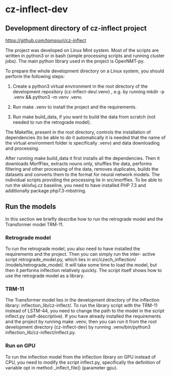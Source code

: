 # cz-inflect-dev

## Development directory of cz-inflect project
https://github.com/tomsouri/cz-inflect

The project was developed on Linux Mint system. Most of the scripts are
written in python3 or in bash (simple processing scripts and running cluster
jobs). The main python library used in the project is OpenNMT-py.

To prepare the whole development directory on a Linux system, you should
perform the following steps:

1. Create a python3 virtual environment in the root directory of the development repository (cz-inflect-dev/.venv) , e.g. by running mkdir -p .venv && python3 -m venv .venv.

2. Run make .venv to install the project and the requirements.
3. Run make build_data, if you want to build the data from scratch (not
needed to run the retrograde model).

The Makefile, present in the root directory, controls the installation of
dependencies (to be able to do it automatically it is needed that the name of
the virtual environment folder is specifically .venv) and data downloading
and processing.

After running make build_data it first installs all the dependencies.
Then it downloads MorfFlex, extracts nouns only, shuffles the data, performs
filtering and other processing of the data, removes duplicates, builds the
datasets and converts them to the format for neural network models. The
individual scripts providing the processing lie in src/morfflex.
To be able to run the skloňuj.cz baseline, you need to have installed PHP
7.3 and additionally package php7.3-mbstring.


## Run the models
In this section we briefly describe how to run the retrograde model and the
Transformer model TRM-11.

### Retrograde model 
To run the retrograde model, you also need to have
installed the requirements and the project. Then you can simply run the inter-
active script retrograde_model.py, which lies in src/czech_inflection/
/models/retrograde_model/. It will take some time to load the model, but
then it performs inflection relatively quickly. The script itself shows how to
use the retrograde model as a library.

### TRM-11 
The Transformer model lies in the development directory of the
inflection library: inflection_lib/cz-inflect/. To run the library script
with the TRM-11 instead of LSTM-44, you need to change the path to
the model in the script inflect.py (self-descriptive). If you have already
installed the requirements and the project by running make .venv, then you
can run it from the root development directory (cz-inflect-dev) by running
.venv/bin/python3 inflection_lib/cz-inflect/inflect.py.

### Run on GPU 
To run the inflection model from the inflection library on
GPU instead of CPU, you need to modify the script inflect.py, specifically
the definition of variable opt in method _inflect_file() (parameter gpu).


